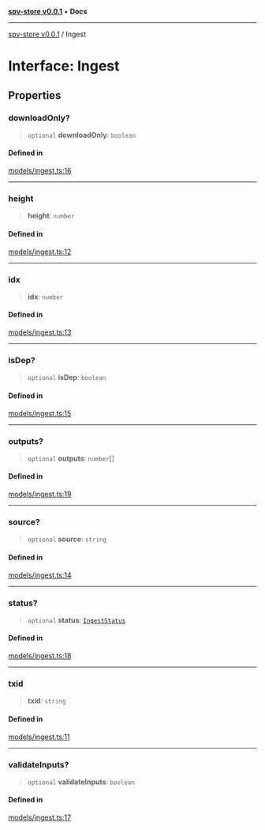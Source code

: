 [**spv-store v0.0.1**](../README.md) • **Docs**

***

[spv-store v0.0.1](../globals.md) / Ingest

# Interface: Ingest

## Properties

### downloadOnly?

> `optional` **downloadOnly**: `boolean`

#### Defined in

[models/ingest.ts:16](https://github.com/shruggr/ts-casemod-spv/blob/dc142b85a7bc32ae7c572ff1fa62fa3ec80b91ea/src/models/ingest.ts#L16)

***

### height

> **height**: `number`

#### Defined in

[models/ingest.ts:12](https://github.com/shruggr/ts-casemod-spv/blob/dc142b85a7bc32ae7c572ff1fa62fa3ec80b91ea/src/models/ingest.ts#L12)

***

### idx

> **idx**: `number`

#### Defined in

[models/ingest.ts:13](https://github.com/shruggr/ts-casemod-spv/blob/dc142b85a7bc32ae7c572ff1fa62fa3ec80b91ea/src/models/ingest.ts#L13)

***

### isDep?

> `optional` **isDep**: `boolean`

#### Defined in

[models/ingest.ts:15](https://github.com/shruggr/ts-casemod-spv/blob/dc142b85a7bc32ae7c572ff1fa62fa3ec80b91ea/src/models/ingest.ts#L15)

***

### outputs?

> `optional` **outputs**: `number`[]

#### Defined in

[models/ingest.ts:19](https://github.com/shruggr/ts-casemod-spv/blob/dc142b85a7bc32ae7c572ff1fa62fa3ec80b91ea/src/models/ingest.ts#L19)

***

### source?

> `optional` **source**: `string`

#### Defined in

[models/ingest.ts:14](https://github.com/shruggr/ts-casemod-spv/blob/dc142b85a7bc32ae7c572ff1fa62fa3ec80b91ea/src/models/ingest.ts#L14)

***

### status?

> `optional` **status**: [`IngestStatus`](../enumerations/IngestStatus.md)

#### Defined in

[models/ingest.ts:18](https://github.com/shruggr/ts-casemod-spv/blob/dc142b85a7bc32ae7c572ff1fa62fa3ec80b91ea/src/models/ingest.ts#L18)

***

### txid

> **txid**: `string`

#### Defined in

[models/ingest.ts:11](https://github.com/shruggr/ts-casemod-spv/blob/dc142b85a7bc32ae7c572ff1fa62fa3ec80b91ea/src/models/ingest.ts#L11)

***

### validateInputs?

> `optional` **validateInputs**: `boolean`

#### Defined in

[models/ingest.ts:17](https://github.com/shruggr/ts-casemod-spv/blob/dc142b85a7bc32ae7c572ff1fa62fa3ec80b91ea/src/models/ingest.ts#L17)
